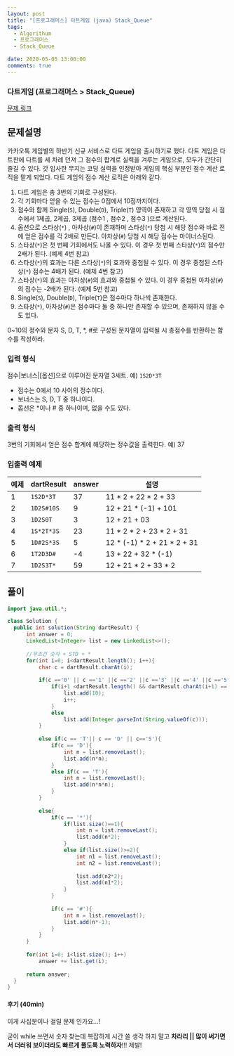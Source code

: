 ```yaml
---
layout: post
title: "[프로그래머스] 다트게임 (java) Stack_Queue"
tags:
  - Algorithum
  - 프로그래머스
  - Stack_Queue

date: 2020-05-05 13:00:00
comments: true
---
```




###   다트게임 (프로그래머스 > Stack_Queue)

[문제 링크](https://programmers.co.kr/learn/courses/30/lessons/17682 )

## 문제설명

카카오톡 게임별의 하반기 신규 서비스로 다트 게임을 출시하기로 했다. 다트 게임은 다트판에 다트를 세 차례 던져 그 점수의 합계로 실력을 겨루는 게임으로, 모두가 간단히 즐길 수 있다.
갓 입사한 무지는 코딩 실력을 인정받아 게임의 핵심 부분인 점수 계산 로직을 맡게 되었다. 다트 게임의 점수 계산 로직은 아래와 같다.

1. 다트 게임은 총 3번의 기회로 구성된다.
2. 각 기회마다 얻을 수 있는 점수는 0점에서 10점까지이다.
3. 점수와 함께 Single(`S`), Double(`D`), Triple(`T`) 영역이 존재하고 각 영역 당첨 시 점수에서 1제곱, 2제곱, 3제곱 (점수1 , 점수2 , 점수3 )으로 계산된다.
4. 옵션으로 스타상(`*`) , 아차상(`#`)이 존재하며 스타상(`*`) 당첨 시 해당 점수와 바로 전에 얻은 점수를 각 2배로 만든다. 아차상(`#`) 당첨 시 해당 점수는 마이너스된다.
5. 스타상(`*`)은 첫 번째 기회에서도 나올 수 있다. 이 경우 첫 번째 스타상(`*`)의 점수만 2배가 된다. (예제 4번 참고)
6. 스타상(`*`)의 효과는 다른 스타상(`*`)의 효과와 중첩될 수 있다. 이 경우 중첩된 스타상(`*`) 점수는 4배가 된다. (예제 4번 참고)
7. 스타상(`*`)의 효과는 아차상(`#`)의 효과와 중첩될 수 있다. 이 경우 중첩된 아차상(`#`)의 점수는 -2배가 된다. (예제 5번 참고)
8. Single(`S`), Double(`D`), Triple(`T`)은 점수마다 하나씩 존재한다.
9. 스타상(`*`), 아차상(`#`)은 점수마다 둘 중 하나만 존재할 수 있으며, 존재하지 않을 수도 있다.

0~10의 정수와 문자 S, D, T, *, #로 구성된 문자열이 입력될 시 총점수를 반환하는 함수를 작성하라.

### 입력 형식

점수|보너스|[옵션]으로 이루어진 문자열 3세트.
예) `1S2D*3T`

- 점수는 0에서 10 사이의 정수이다.
- 보너스는 S, D, T 중 하나이다.
- 옵선은 *이나 # 중 하나이며, 없을 수도 있다.

### 출력 형식

3번의 기회에서 얻은 점수 합계에 해당하는 정수값을 출력한다.
예) 37

### 입출력 예제

| 예제 | dartResult | answer | 설명                        |
| ---- | ---------- | ------ | --------------------------- |
| 1    | `1S2D*3T`  | 37     | 11 * 2 + 22 * 2 + 33        |
| 2    | `1D2S#10S` | 9      | 12 + 21 * (-1) + 101        |
| 3    | `1D2S0T`   | 3      | 12 + 21 + 03                |
| 4    | `1S*2T*3S` | 23     | 11 * 2 * 2 + 23 * 2 + 31    |
| 5    | `1D#2S*3S` | 5      | 12 * (-1) * 2 + 21 * 2 + 31 |
| 6    | `1T2D3D#`  | -4     | 13 + 22 + 32 * (-1)         |
| 7    | `1D2S3T*`  | 59     | 12 + 21 * 2 + 33 * 2<br>    |

## 풀이

```java
import java.util.*;

class Solution {
  public int solution(String dartResult) {
      int answer = 0;
      LinkedList<Integer> list = new LinkedList<>();
      
      //무조건 숫자 + STD + * 
      for(int i=0; i<dartResult.length(); i++){
          char c = dartResult.charAt(i);
          
          if(c =='0' || c =='1' ||c =='2' ||c =='3' ||c =='4' ||c =='5' ||c =='6' ||c =='7' ||c =='8' ||c =='9'){
              if(i+1 <dartResult.length() && dartResult.charAt(i+1) =='0'){
                  list.add(10);               
                  i++;
              }
              else
                  list.add(Integer.parseInt(String.valueOf(c)));
          }
          
          else if(c == 'T'|| c == 'D' || c=='S'){
              if(c == 'D'){
                  int n = list.removeLast();
                  list.add(n*n);
              }
              else if(c == 'T'){
                  int n = list.removeLast();
                  list.add(n*n*n);
              }   
          }
          
          else{
              if(c == '*'){
                  if(list.size()==1){
                      int n = list.removeLast();
                      list.add(n*2);
                  }
                  else if(list.size()>=2){
                      int n1 = list.removeLast();
                      int n2 = list.removeLast();
                      
                      list.add(n2*2);
                      list.add(n1*2);
                  }
              }
              
              if(c == '#'){
                  int n = list.removeLast();
                  list.add(n*-1);
              }
          }    
      }
      
      for(int i=0; i<list.size(); i++)
          answer += list.get(i);
      
      return answer;
  }
}
```

#### 후기 (40min)

이게 사십분이나 걸릴 문제 인가요...! <br>

굳이 while 쓰면서 숫자 찾는데 복잡하게 시간 쓸 생각 하지 말고 **차라리 || 많이 써가면서 더러워 보이더라도 빠르게 풀도록 노력하자**!!! 제발!